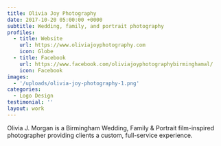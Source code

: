 ```yaml
---
title: Olivia Joy Photography
date: 2017-10-20 05:00:00 +0000
subtitle: Wedding, family, and portrait photography
profiles:
  - title: Website
    url: https://www.oliviajoyphotography.com
    icon: Globe
  - title: Facebook
    url: https://www.facebook.com/oliviajoyphotographybirminghamal/
    icon: Facebook
images:
  - '/uploads/olivia-joy-photography-1.png'
categories:
  - Logo Design
testimonial: ''
layout: work
---
```


Olivia J. Morgan is a Birmingham Wedding, Family & Portrait film-inspired photographer providing clients a custom, full-service experience.
